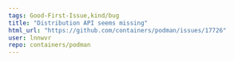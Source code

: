 ```yaml
---
tags: Good-First-Issue,kind/bug
title: "Distribution API seems missing"
html_url: "https://github.com/containers/podman/issues/17726"
user: lnnwvr
repo: containers/podman
---
```



